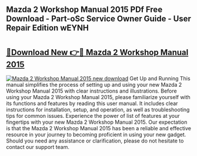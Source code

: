 ## Mazda 2 Workshop Manual 2015 PDf Free Download - Part-oSc Service Owner Guide - User Repair Edition wEYNH

# <h2><a href="http://bc73450.oget.top/?id=Mazda+2+Workshop+Manual+2015">🔗Download New 👉🔴 Mazda 2 Workshop Manual 2015</a></h2>

[![Mazda 2 Workshop Manual 2015 new download](https://i.imgur.com/5g1atiW.png)](http://bc73450.oget.top/?id=Mazda+2+Workshop+Manual+2015)
Get Up and Running This manual simplifies the process of setting up and using your new Mazda 2 Workshop Manual 2015 with clear instructions and illustrations. Before using your Mazda 2 Workshop Manual 2015, please familiarize yourself with its functions and features by reading this user manual. It includes clear instructions for installation, setup, and operation, as well as troubleshooting tips for common issues. Experience the power of list of features at your fingertips with your new Mazda 2 Workshop Manual 2015. Our expectation is that the Mazda 2 Workshop Manual 2015 has been a reliable and effective resource in your journey to becoming proficient in using your new gadget. Should you need any assistance or clarification, please do not hesitate to contact our support team.
